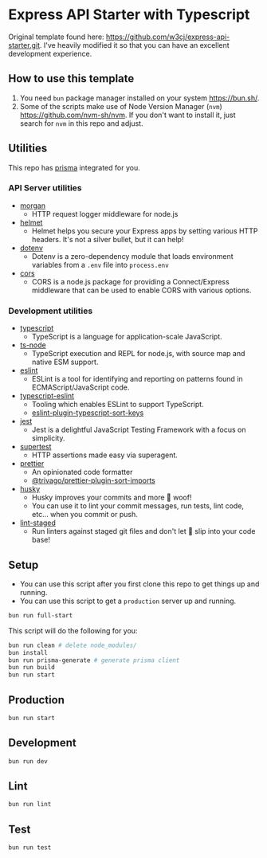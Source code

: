 # Express API Starter with Typescript

Original template found here: https://github.com/w3cj/express-api-starter.git. I've heavily modified it so that you can have an excellent development experience.

## How to use this template

1. You need `bun` package manager installed on your system https://bun.sh/.
2. Some of the scripts make use of Node Version Manager (`nvm`) https://github.com/nvm-sh/nvm. If you don't want to install it, just search for `nvm` in this repo and adjust.

## Utilities

This repo has [prisma](https://prisma.io) integrated for you.

### API Server utilities

- [morgan](https://www.npmjs.com/package/morgan)
  - HTTP request logger middleware for node.js
- [helmet](https://www.npmjs.com/package/helmet)
  - Helmet helps you secure your Express apps by setting various HTTP headers. It's not a silver bullet, but it can help!
- [dotenv](https://www.npmjs.com/package/dotenv)
  - Dotenv is a zero-dependency module that loads environment variables from a `.env` file into `process.env`
- [cors](https://www.npmjs.com/package/cors)
  - CORS is a node.js package for providing a Connect/Express middleware that can be used to enable CORS with various options.

### Development utilities

- [typescript](https://www.npmjs.com/package/typescript)
  - TypeScript is a language for application-scale JavaScript.
- [ts-node](https://www.npmjs.com/package/ts-node)
  - TypeScript execution and REPL for node.js, with source map and native ESM support.
- [eslint](https://www.npmjs.com/package/eslint)
  - ESLint is a tool for identifying and reporting on patterns found in ECMAScript/JavaScript code.
- [typescript-eslint](https://typescript-eslint.io/)
  - Tooling which enables ESLint to support TypeScript.
  - [eslint-plugin-typescript-sort-keys](https://github.com/infctr/eslint-plugin-typescript-sort-keys)
- [jest](https://www.npmjs.com/package/jest)
  - Jest is a delightful JavaScript Testing Framework with a focus on simplicity.
- [supertest](https://www.npmjs.com/package/supertest)
  - HTTP assertions made easy via superagent.
- [prettier](https://prettier.io/)
  - An opinionated code formatter
  - [@trivago/prettier-plugin-sort-imports](https://github.com/trivago/prettier-plugin-sort-imports)
- [husky](https://typicode.github.io/husky/)
  - Husky improves your commits and more 🐶 woof!
  - You can use it to lint your commit messages, run tests, lint code, etc... when you commit or push.
- [lint-staged](https://github.com/lint-staged/lint-staged)
  - Run linters against staged git files and don't let 💩 slip into your code base!

## Setup

- You can use this script after you first clone this repo to get things up and running.
- You can use this script to get a `production` server up and running.

```sh
bun run full-start
```

This script will do the following for you:

```sh
bun run clean # delete node_modules/
bun install
bun run prisma-generate # generate prisma client
bun run build
bun run start
```

## Production

```sh
bun run start
```

## Development

```sh
bun run dev
```

## Lint

```sh
bun run lint
```

## Test

```sh
bun run test
```
